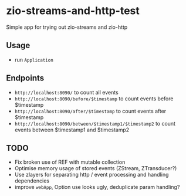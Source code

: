 # zio-streams-and-http-test

Simple app for trying out zio-streams and zio-http

## Usage
- run `Application`
  
## Endpoints
- `http://localhost:8090/` to count all events
- `http://localhost:8090/before/$timestamp` to count events before $timestamp
- `http://localhost:8090/after/$timestamp` to count events after $timestamp
- `http://localhost:8090/between/$timestamp1/$timestamp2` to count events between $timestamp1 and $timestamp2

## TODO
- Fix broken use of REF with mutable collection
- Optimise memory usage of stored events (ZStream, ZTransducer?) 
- Use zlayers for separating http / event processing and handling dependencies
- improve `webApp`, Option use looks ugly, deduplicate param handling?